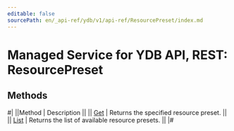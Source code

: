 ```yaml
---
editable: false
sourcePath: en/_api-ref/ydb/v1/api-ref/ResourcePreset/index.md
---
```


# Managed Service for YDB API, REST: ResourcePreset

## Methods

#|
||Method | Description ||
|| [Get](get.md) | Returns the specified resource preset. ||
|| [List](list.md) | Returns the list of available resource presets. ||
|#